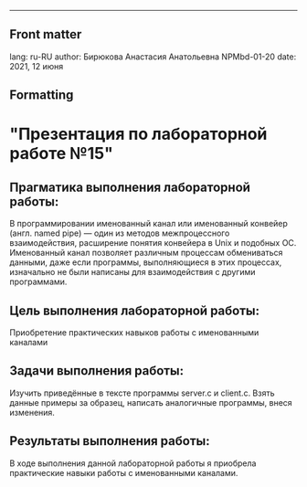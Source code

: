 ---
## Front matter
lang: ru-RU
author: Бирюкова Анастасия Анатольевна NPMbd-01-20
date: 2021, 12 июня

## Formatting
# "Презентация по лабораторной работе №15"

## Прагматика выполнения лабораторной работы:
В программировании именованный канал или именованный конвейер
(англ. named pipe) — один из методов межпроцессного взаимодействия,
расширение понятия конвейера в Unix и подобных ОС.
Именованный канал позволяет различным процессам обмениваться
данными, даже если программы, выполняющиеся в этих процессах,
изначально не были написаны для взаимодействия с другими
программами.

## Цель выполнения лабораторной работы:
Приобретение практических навыков работы с именованными
каналами

## Задачи выполнения работы:
Изучить приведённые в тексте программы server.c и client.c. Взять
данные примеры за образец, написать аналогичные программы,
внеся изменения.

## Результаты выполнения работы:
В ходе выполнения данной лабораторной работы я приобрела
практические навыки работы с именованными каналами.
